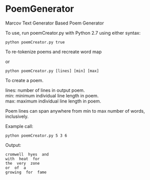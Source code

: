 # PoemGenerator
Marcov Text Generator Based Poem Generator

To use, run poemCreator.py with Python 2.7 using either syntax:

```
python poemCreator.py true 
```
To re-tokenize poems and recreate word map <br />

or

```
python poemCreator.py [lines] [min] [max]
```
To create a poem.

lines: number of lines in output poem. <br />
min: minimum individual line length in poem. <br />
max: maximum individual line length in poem. <br />

Poem lines can span anywhere from min to max number of words, inclusively.

Example call:

```
python poemCreator.py 5 3 6
```

Output:

```
cromwell  hyes  and 
with  heat  for 
the  very  zone 
or  of  a 
growing  for  fame 
```
